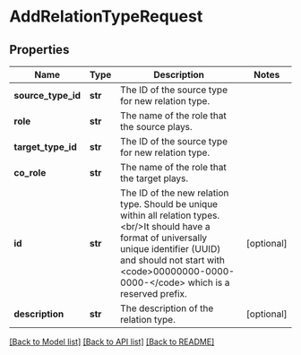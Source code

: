 # AddRelationTypeRequest

## Properties
Name | Type | Description | Notes
------------ | ------------- | ------------- | -------------
**source_type_id** | **str** | The ID of the source type for new relation type. | 
**role** | **str** | The name of the role that the source plays. | 
**target_type_id** | **str** | The ID of the source type for new relation type. | 
**co_role** | **str** | The name of the role that the target plays. | 
**id** | **str** | The ID of the new relation type. Should be unique within all relation types.&lt;br/&gt;It should have a format of universally unique identifier (UUID) and should not start with &lt;code&gt;00000000-0000-0000-&lt;/code&gt; which is a reserved prefix. | [optional] 
**description** | **str** | The description of the relation type. | [optional] 

[[Back to Model list]](../README.md#documentation-for-models) [[Back to API list]](../README.md#documentation-for-api-endpoints) [[Back to README]](../README.md)



